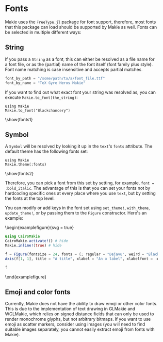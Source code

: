# Fonts

Makie uses the `FreeType.jl` package for font support, therefore, most fonts that this package can load should be supported by Makie as well.
Fonts can be selected in multiple different ways:

## String

If you pass a `String` as a font, this can either be resolved as a file name for a font file, or as the (partial) name of the font itself (font family plus style).
Font name matching is case insensitive and accepts partial matches.

```julia
font_by_path = "/some/path/to/a/font_file.ttf"
font_by_name = "TeX Gyre Heros Makie"
```

If you want to find out what exact font your string was resolved as, you can execute `Makie.to_font(the_string)`:

```julia:fonts1
using Makie
Makie.to_font("Blackchancery")
```
\show{fonts1}

## Symbol

A `Symbol` will be resolved by looking it up in the `text`'s `fonts` attribute.
The default theme has the following fonts set:

```julia:fonts2
using Makie
Makie.theme(:fonts)
```
\show{fonts2}

Therefore, you can pick a font from this set by setting, for example, `font = :bold_italic`.
The advantage of this is that you can set your fonts not by hardcoding specific ones at every place where you use `text`, but by setting the fonts at the top level.

You can modify or add keys in the font set using `set_theme!`, `with_theme`, `update_theme!`, or by passing them to the `Figure` constructor.
Here's an example:

\begin{examplefigure}{svg = true}
```julia
using CairoMakie
CairoMakie.activate!() # hide
Makie.inline!(true) # hide

f = Figure(fontsize = 24, fonts = (; regular = "Dejavu", weird = "Blackchancery"))
Axis(f[1, 1], title = "A title", xlabel = "An x label", xlabelfont = :weird)

f
```
\end{examplefigure}

## Emoji and color fonts

Currently, Makie does not have the ability to draw emoji or other color fonts.
This is due to the implementation of text drawing in GLMakie and WGLMakie, which relies on signed distance fields that can only be used to render monochrome glyphs, but not arbitrary bitmaps.
If you want to use emoji as scatter markers, consider using images (you will need to find suitable images separately, you cannot easily extract emoji from fonts with Makie).
